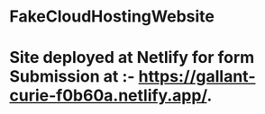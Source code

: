 # FakeCloudHostingWebsite
# Site deployed at Netlify for form Submission at :- https://gallant-curie-f0b60a.netlify.app/.

